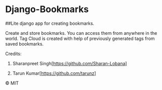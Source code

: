 # Django-Bookmarks
##Lite django app for creating bookmarks.


Create and store bookmarks. You can access them from anywhere in the world.
Tag Cloud is created with help of previously generated tags from saved bookmarks.

Credits:
1. Sharanpreet Singh[https://github.com/Sharan-Lobana]

2. Tarun Kumar[https://github.com/tarunz]



© MIT
